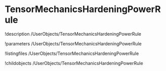 <!-- MOOSE Documentation Stub: Remove this when content is added. -->

# TensorMechanicsHardeningPowerRule
!description /UserObjects/TensorMechanicsHardeningPowerRule

!parameters /UserObjects/TensorMechanicsHardeningPowerRule

!listingfiles /UserObjects/TensorMechanicsHardeningPowerRule

!childobjects /UserObjects/TensorMechanicsHardeningPowerRule
